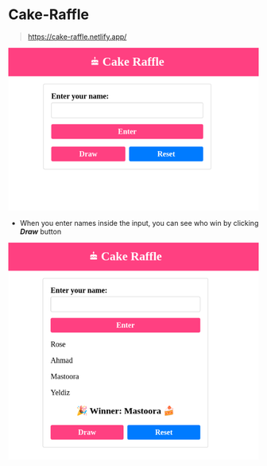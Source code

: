 # Cake-Raffle

> https://cake-raffle.netlify.app/


![Alt text](image.png)


+ When you enter names inside the input, you can see who win by clicking **_Draw_** button

![Alt text](image-1.png)
